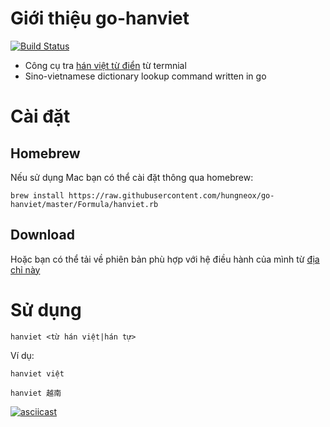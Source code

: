 # Giới thiệu go-hanviet
[![Build Status](https://travis-ci.org/hungneox/go-hanviet.svg?branch=master)](https://travis-ci.org/hungneox/go-hanviet)

- Công cụ tra [hán việt từ điển](http://vietnamtudien.org/hanviet/) từ termnial
- Sino-vietnamese dictionary lookup command written in go

# Cài đặt

## Homebrew
Nếu sử dụng Mac bạn có thể cài đặt thông qua homebrew:

```
brew install https://raw.githubusercontent.com/hungneox/go-hanviet/master/Formula/hanviet.rb
```

## Download
Hoặc bạn có thể tải về phiên bản phù hợp với hệ điều hành của mình từ [địa chỉ này](https://github.com/hungneox/go-hanviet/releases)

# Sử dụng

```
hanviet <từ hán việt|hán tự>
```

Ví dụ:

```
hanviet việt
```

```
hanviet 越南
```


[![asciicast](https://asciinema.org/a/yozSAR7X8fBYsHzX962kI4z2H.png)](https://asciinema.org/a/yozSAR7X8fBYsHzX962kI4z2H)
